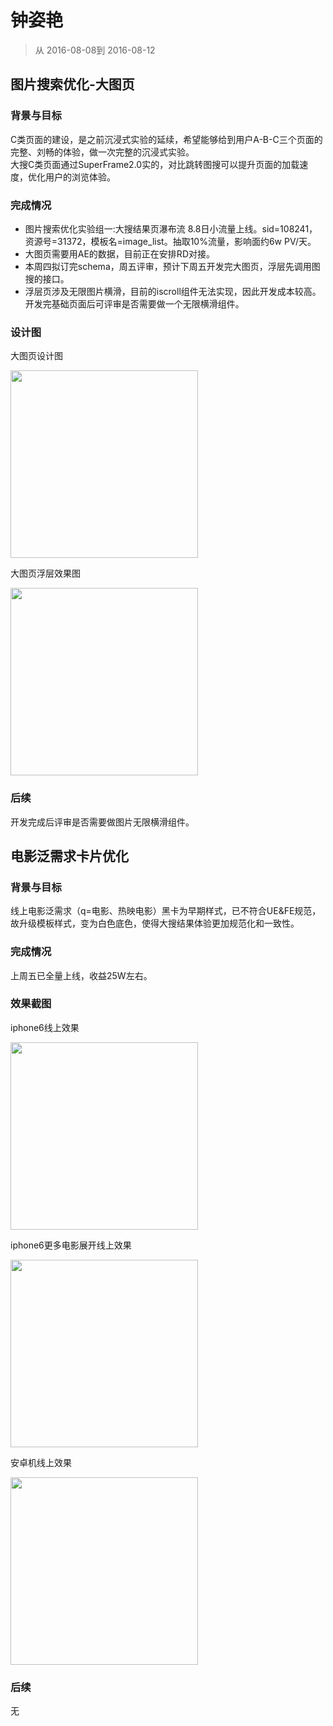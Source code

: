 # 钟姿艳

> 从 2016-08-08到 2016-08-12


## 图片搜索优化-大图页

### 背景与目标
C类页面的建设，是之前沉浸式实验的延续，希望能够给到用户A-B-C三个页面的完整、刘畅的体验，做一次完整的沉浸式实验。
</br>大搜C类页面通过SuperFrame2.0实的，对比跳转图搜可以提升页面的加载速度，优化用户的浏览体验。

### 完成情况

- 图片搜索优化实验组一:大搜结果页瀑布流 8.8日小流量上线。sid=108241，资源号=31372，模板名=image_list。抽取10%流量，影响面约6w PV/天。
- 大图页需要用AE的数据，目前正在安排RD对接。
- 本周四拟订完schema，周五评审，预计下周五开发完大图页，浮层先调用图搜的接口。
- 浮层页涉及无限图片横滑，目前的iscroll组件无法实现，因此开发成本较高。开发完基础页面后可评审是否需要做一个无限横滑组件。

### 设计图
<p>大图页设计图</p><img src="http://gitlab.baidu.com/psfe/ala-weeklyreport/uploads/662c10028fcfc34564caebe680983866/info.png" width="300">
<p>大图页浮层效果图</p><img src="http://gitlab.baidu.com/psfe/ala-weeklyreport/uploads/39204c905dbf1e599efab20800c5e2f7/info2Black5.png" width="300">

### 后续
开发完成后评审是否需要做图片无限横滑组件。


## 电影泛需求卡片优化

### 背景与目标
线上电影泛需求（q=电影、热映电影）黑卡为早期样式，已不符合UE&FE规范，故升级模板样式，变为白色底色，使得大搜结果体验更加规范化和一致性。

### 完成情况

上周五已全量上线，收益25W左右。

### 效果截图
<p>iphone6线上效果</p><img src="http://gitlab.baidu.com/psfe/ala-weeklyreport/uploads/c288ceb8fb10fe04e54fddd18c3821e2/IMG_5169.PNG" width="300">
<p>iphone6更多电影展开线上效果</p><img src="http://gitlab.baidu.com/psfe/ala-weeklyreport/uploads/a5d74944cd00400b8e8c1edbb24e3661/IMG_5172.JPG" width="300">
<p>安卓机线上效果</p><img src="http://gitlab.baidu.com/psfe/ala-weeklyreport/uploads/e48c7193d97345914119e13f927e1da0/IMG_5173.JPG" width="300">

### 后续
无
